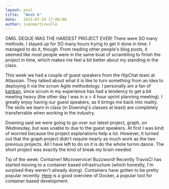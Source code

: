 ```yaml
---
layout: post
title:  "Week 6"
date:   2015-07-19 17:00:00
author: ivanmartinvalle
---
```


OMG. DEQUE WAS THE HARDEST PROJECT EVER! There were SO many methods. I stayed up for SO many hours trying to get it done in time. I managed to do it, though. From reading other people's blog posts, it seemed like most people were in the same boat of scrambling to finish the project in time, which makes me feel a bit better about my standing in the class.

This week we had a couple of guest speakers from the HipChat team at Atlassian. They talked about what it is like to turn something from an idea to deploying it via the scrum Agile methodology. I personally am a fan of [kanban](https://en.wikipedia.org/wiki/Kanban_(development)), since scrum in my experience has had a tendency to get a bit meeting heavy (the other day I was in a > 4 hour sprint planning meeting). I greatly enjoy having our guest speakers, as it brings me back into reality. The skills we learn in class (in Downing's classes at least) are completely transferrable when working in the industry.

Downing said we were going to go over our latest project, graph, on Wednesday, but was unable to due to the guest speakers. At first I was kind of worried because the project explanations help a lot. However, it turned out that the graph project didn't require nearly as much work as the two previous projects. All I have left to do on it is do the whole turnin dance. The short project was exactly the kind of break my brain needed.

Tip of the week: Container! Microservice! Buzzword! Recently TravisCI has started moving to a container based infrastructure (which honestly, I'm surpised they weren't already doing). Containers have gotten to be pretty popular recently. [Here](https://www.youtube.com/watch?v=Q5POuMHxW-0) is a good overview of Docker, a popular tool for container based development.